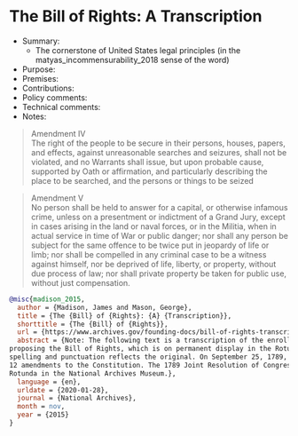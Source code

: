 # The Bill of Rights: A Transcription

- Summary:
  - The cornerstone of United States legal principles (in the matyas_incommensurability_2018 sense of the word)
- Purpose:
- Premises:
- Contributions:
- Policy comments:
- Technical comments:
- Notes:

>Amendment IV  
The right of the people to be secure in their persons, houses, papers, and effects, against unreasonable searches and
seizures, shall not be violated, and no Warrants shall issue, but upon probable cause, supported by Oath or affirmation,
and particularly describing the place to be searched, and the persons or things to be seized

>Amendment V  
No person shall be held to answer for a capital, or otherwise infamous crime, unless on a presentment or indictment of a
Grand Jury, except in cases arising in the land or naval forces, or in the Militia, when in actual service in time of
War or public danger; nor shall any person be subject for the same offence to be twice put in jeopardy of life or limb;
nor shall be compelled in any criminal case to be a witness against himself, nor be deprived of life, liberty, or
property, without due process of law; nor shall private property be taken for public use, without just compensation.

```bib
@misc{madison_2015,
  author = {Madison, James and Mason, George},
  title = {The {Bill} of {Rights}: {A} {Transcription}},
  shorttitle = {The {Bill} of {Rights}},
  url = {https://www.archives.gov/founding-docs/bill-of-rights-transcript},
  abstract = {Note: The following text is a transcription of the enrolled original of the Joint Resolution of Congress
proposing the Bill of Rights, which is on permanent display in the Rotunda at the National Archives Museum. The
spelling and punctuation reflects the original. On September 25, 1789, the First Congress of the United States proposed
12 amendments to the Constitution. The 1789 Joint Resolution of Congress proposing the amendments is on display in the
Rotunda in the National Archives Museum.},
  language = {en},
  urldate = {2020-01-28},
  journal = {National Archives},
  month = nov,
  year = {2015}
}
```
